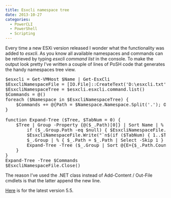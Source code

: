 ```yaml
---
title: Esxcli namespace tree
date: 2013-10-27
categories:
  - PowerCLI
  - PowerShell
  - Scripting
---
```

Every time a new ESXi version released I wonder what the functionality was added to _esxcli_. As you know all available namespaces and commands can be retrieved by typing _esxcli command list_ in the console. To make the output look pretty I&#8217;ve written a couple of lines of PoSH code that generates the handy namespaces tree view.

<pre class="lang:ps decode:true " title="esxcli" >$esxcli = Get-VMHost $Name | Get-EsxCli
$EsxcliNamespaceFile = [IO.File]::CreateText('D:\esxcli.txt')
$EsxcliNamespaceTree = $esxcli.esxcli.command.list()
$Commands = @()
foreach ($Namespace in $EsxcliNamespaceTree) {
    $Commands += @{Path = $Namespace.Namespace.Split('.'); Operation = $Namespace.Command }
}
 
function Expand-Tree ($Tree, $TabNum = 0) {
    $Tree | Group -Property {@($_.Path)[0]} | Sort Name | % {
        if ($_.Group.Path -eq $null) { $EsxcliNamespaceFile.Write(" $(($_.Group.Operation | Sort) -join ',')"); return }
        $EsxcliNamespaceFile.Write("`n$(if ($TabNum) { 1..$TabNum | % { "`t" } })$($_.Name)")
        $_.Group | % { $_.Path = $_.Path | Select -Skip 1 }
        Expand-Tree -Tree ($_.Group | Sort @{E={$_.Path.Count}}) -TabNum ($TabNum + 1)
    }
}
Expand-Tree -Tree $Commands
$EsxcliNamespaceFile.Close()</pre>

The reason I&#8217;ve used the .NET class instead of Add-Content / Out-File cmdlets is that the latter append the new line.
  
<a href="https://dl.dropboxusercontent.com/u/2398632/namespace.txt" title="EsxcliNamespaceTree" target="_blank">Here</a> is for the latest version 5.5.